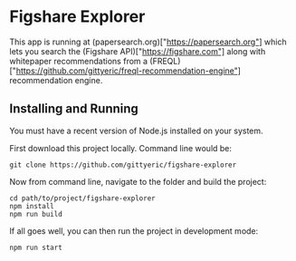 # Figshare Explorer

This app is running at (papersearch.org)["https://papersearch.org"] which lets you search the (Figshare API)["https://figshare.com"] along with whitepaper recommendations from a (FREQL)["https://github.com/gittyeric/freql-recommendation-engine"] recommendation engine.

## Installing and Running

You must have a recent version of Node.js installed on your system.

First download this project locally.  Command line would be:

	git clone https://github.com/gittyeric/figshare-explorer

Now from command line, navigate to the folder and build the project:

 	cd path/to/project/figshare-explorer
	npm install
	npm run build

If all goes well, you can then run the project in development mode:

	npm run start